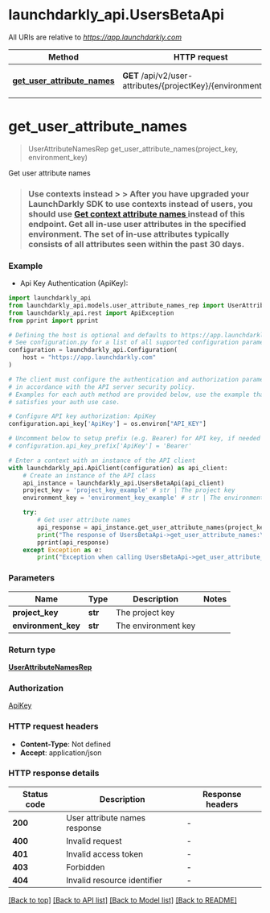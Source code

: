 # launchdarkly_api.UsersBetaApi

All URIs are relative to *https://app.launchdarkly.com*

Method | HTTP request | Description
------------- | ------------- | -------------
[**get_user_attribute_names**](UsersBetaApi.md#get_user_attribute_names) | **GET** /api/v2/user-attributes/{projectKey}/{environmentKey} | Get user attribute names


# **get_user_attribute_names**
> UserAttributeNamesRep get_user_attribute_names(project_key, environment_key)

Get user attribute names

> ### Use contexts instead > > After you have upgraded your LaunchDarkly SDK to use contexts instead of users, you should use [Get context attribute names ](https://launchdarkly.com/docs/api/contexts/get-context-attribute-names) instead of this endpoint.  Get all in-use user attributes in the specified environment. The set of in-use attributes typically consists of all attributes seen within the past 30 days. 

### Example

* Api Key Authentication (ApiKey):

```python
import launchdarkly_api
from launchdarkly_api.models.user_attribute_names_rep import UserAttributeNamesRep
from launchdarkly_api.rest import ApiException
from pprint import pprint

# Defining the host is optional and defaults to https://app.launchdarkly.com
# See configuration.py for a list of all supported configuration parameters.
configuration = launchdarkly_api.Configuration(
    host = "https://app.launchdarkly.com"
)

# The client must configure the authentication and authorization parameters
# in accordance with the API server security policy.
# Examples for each auth method are provided below, use the example that
# satisfies your auth use case.

# Configure API key authorization: ApiKey
configuration.api_key['ApiKey'] = os.environ["API_KEY"]

# Uncomment below to setup prefix (e.g. Bearer) for API key, if needed
# configuration.api_key_prefix['ApiKey'] = 'Bearer'

# Enter a context with an instance of the API client
with launchdarkly_api.ApiClient(configuration) as api_client:
    # Create an instance of the API class
    api_instance = launchdarkly_api.UsersBetaApi(api_client)
    project_key = 'project_key_example' # str | The project key
    environment_key = 'environment_key_example' # str | The environment key

    try:
        # Get user attribute names
        api_response = api_instance.get_user_attribute_names(project_key, environment_key)
        print("The response of UsersBetaApi->get_user_attribute_names:\n")
        pprint(api_response)
    except Exception as e:
        print("Exception when calling UsersBetaApi->get_user_attribute_names: %s\n" % e)
```



### Parameters


Name | Type | Description  | Notes
------------- | ------------- | ------------- | -------------
 **project_key** | **str**| The project key | 
 **environment_key** | **str**| The environment key | 

### Return type

[**UserAttributeNamesRep**](UserAttributeNamesRep.md)

### Authorization

[ApiKey](../README.md#ApiKey)

### HTTP request headers

 - **Content-Type**: Not defined
 - **Accept**: application/json

### HTTP response details

| Status code | Description | Response headers |
|-------------|-------------|------------------|
**200** | User attribute names response |  -  |
**400** | Invalid request |  -  |
**401** | Invalid access token |  -  |
**403** | Forbidden |  -  |
**404** | Invalid resource identifier |  -  |

[[Back to top]](#) [[Back to API list]](../README.md#documentation-for-api-endpoints) [[Back to Model list]](../README.md#documentation-for-models) [[Back to README]](../README.md)

